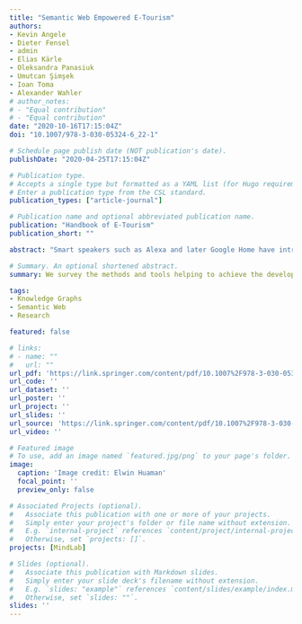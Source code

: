 ```yaml
---
title: "Semantic Web Empowered E-Tourism"
authors:
- Kevin Angele
- Dieter Fensel
- admin
- Elias Kärle
- Oleksandra Panasiuk
- Umutcan Şimşek
- Ioan Toma
- Alexander Wahler
# author_notes:
# - "Equal contribution"
# - "Equal contribution"
date: "2020-10-16T17:15:04Z"
doi: "10.1007/978-3-030-05324-6_22-1"

# Schedule page publish date (NOT publication's date).
publishDate: "2020-04-25T17:15:04Z"

# Publication type.
# Accepts a single type but formatted as a YAML list (for Hugo requirements).
# Enter a publication type from the CSL standard.
publication_types: ["article-journal"]

# Publication name and optional abbreviated publication name.
publication: "Handbook of E-Tourism"
publication_short: ""

abstract: "Smart speakers such as Alexa and later Google Home have introduced Artificial Intelligence (AI) into millions, soon to be billions of households, making AI an everyday experience. These new communication channels present a new challenge for successful e-Marketing and e-Commerce providers. Data, content, and services are becoming semantically annotated, allowing software agents, so-called bots, to search through the web and understand its content. Nowadays, users typically consult their bot to find, aggregate, and personalize information and to reserve, book, or buy products and services. As a consequence, it is becoming increasingly important for touristic providers of information, products, and services to be prominently visible in these new online channels to ensure their future economic maturity. In our chapter, we survey the methods and tools helping to achieve these goals. The core aim is the development and application of machine-processable (semantic) annotations of content, data, and services, as well as their aggregation in large Knowledge Graphs. It is only through these methods bots are able to answer a question in a knowledgeable way and organize a useful dialogue."

# Summary. An optional shortened abstract.
summary: We survey the methods and tools helping to achieve the development and application of machine-processable (semantic) annotations of content, data, and services, as well as their aggregation in large Knowledge Graphs.

tags:
- Knowledge Graphs
- Semantic Web
- Research

featured: false

# links:
# - name: ""
#   url: ""
url_pdf: 'https://link.springer.com/content/pdf/10.1007%2F978-3-030-05324-6_22-1.pdf'
url_code: ''
url_dataset: ''
url_poster: ''
url_project: ''
url_slides: ''
url_source: 'https://link.springer.com/content/pdf/10.1007%2F978-3-030-05324-6_22-1.pdf'
url_video: ''

# Featured image
# To use, add an image named `featured.jpg/png` to your page's folder. 
image:
  caption: 'Image credit: Elwin Huaman'
  focal_point: ''
  preview_only: false

# Associated Projects (optional).
#   Associate this publication with one or more of your projects.
#   Simply enter your project's folder or file name without extension.
#   E.g. `internal-project` references `content/project/internal-project/index.md`.
#   Otherwise, set `projects: []`.
projects: [MindLab]

# Slides (optional).
#   Associate this publication with Markdown slides.
#   Simply enter your slide deck's filename without extension.
#   E.g. `slides: "example"` references `content/slides/example/index.md`.
#   Otherwise, set `slides: ""`.
slides: ''
---
```

